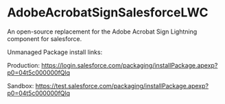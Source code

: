 # AdobeAcrobatSignSalesforceLWC
An open-source replacement for the Adobe Acrobat Sign Lightning component for salesforce.

Unmanaged Package install links:

Production: https://login.salesforce.com/packaging/installPackage.apexp?p0=04t5c000000fQlq

Sandbox: https://test.salesforce.com/packaging/installPackage.apexp?p0=04t5c000000fQlq
